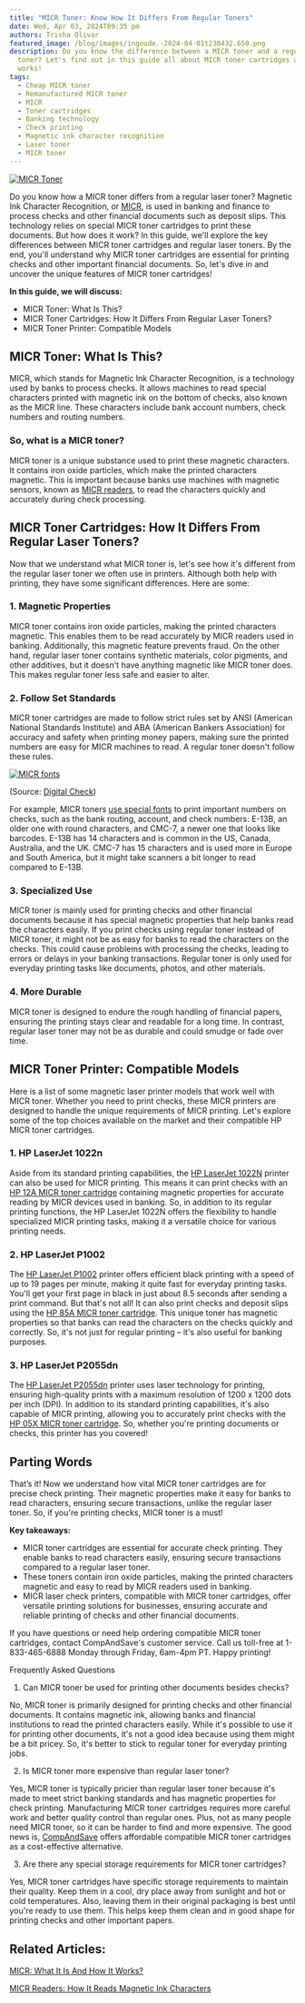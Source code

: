 ```yaml
---
title: "MICR Toner: Know How It Differs From Regular Toners"
date: Wed, Apr 03, 2024T09:35 pm
authors: Trisha Olivar
featured_image: /blog/images/ingoude.-2024-04-01t230432.650.png
description: Do you know the difference between a MICR toner and a regular laser
  toner? Let's find out in this guide all about MICR toner cartridges and how it
  works!
tags:
  - Cheap MICR toner
  - Remanufactured MICR toner
  - MICR
  - Toner cartridges
  - Banking technology
  - Check printing
  - Magnetic ink character recognition
  - Laser toner
  - MICR toner
---
```

[![MICR Toner](/blog/images/ingoude.-2024-04-01t230432.650.png "MICR Toner: Know How It Differs From Regular Toners")](/blog/images/ingoude.-2024-04-01t230432.650.png)

Do you know how a MICR toner differs from a regular laser toner? Magnetic Ink Character Recognition, or [MICR](https://www.compandsave.com/blog/posts/micr-what-it-is-and-how-it-works.html), is used in banking and finance to process checks and other financial documents such as deposit slips. This technology relies on special MICR toner cartridges to print these documents. But how does it work? In this guide, we'll explore the key differences between MICR toner cartridges and regular laser toners. By the end, you'll understand why MICR toner cartridges are essential for printing checks and other important financial documents. So, let's dive in and uncover the unique features of MICR toner cartridges!

**In this guide, we will discuss:**

* MICR Toner: What Is This?
* MICR Toner Cartridges: How It Differs From Regular Laser Toners?
* MICR Toner Printer: Compatible Models

## MICR Toner: What Is This?

MICR, which stands for Magnetic Ink Character Recognition, is a technology used by banks to process checks. It allows machines to read special characters printed with magnetic ink on the bottom of checks, also known as the MICR line. These characters include bank account numbers, check numbers and routing numbers.

### So, what is a MICR toner?

MICR toner is a unique substance used to print these magnetic characters. It contains iron oxide particles, which make the printed characters magnetic. This is important because banks use machines with magnetic sensors, known as [MICR readers](https://www.compandsave.com/blog/posts/micr-readers-understanding-how-it-reads-magnetic-ink-characters.html), to read the characters quickly and accurately during check processing.

## MICR Toner Cartridges: How It Differs From Regular Laser Toners?

Now that we understand what MICR toner is, let's see how it's different from the regular laser toner we often use in printers. Although both help with printing, they have some significant differences. Here are some:

### 1. Magnetic Properties

MICR toner contains iron oxide particles, making the printed characters magnetic. This enables them to be read accurately by MICR readers used in banking. Additionally, this magnetic feature prevents fraud. On the other hand, regular laser toner contains synthetic materials, color pigments, and other additives, but it doesn't have anything magnetic like MICR toner does. This makes regular toner less safe and easier to alter.

### 2. Follow Set Standards

MICR toner cartridges are made to follow strict rules set by ANSI (American National Standards Institute) and ABA (American Bankers Association) for accuracy and safety when printing money papers, making sure the printed numbers are easy for MICR machines to read. A regular toner doesn't follow these rules.

[![MICR fonts](/blog/images/screenshot-2024-03-29-at-9.38.23 pm.png "MICR fonts")](/blog/images/screenshot-2024-03-29-at-9.38.23 pm.png)

(Source: [Digital Check](https://www.digitalcheck.com/battle-micr-fonts-better-e13b-cmc7/))

For example, MICR toners [use special fonts](<https://www.mekorma.com/resources/blog/details/micr-fonts-in-business-central-difference-between-e13b-and-cmc7#:~:text=MICR%20(or%20magnetic%20ink%20character,the%20world%3A%20E13B%20and%20CMC7.>) to print important numbers on checks, such as the bank routing, account, and check numbers: E-13B, an older one with round characters, and CMC-7, a newer one that looks like barcodes. E-13B has 14 characters and is common in the US, Canada, Australia, and the UK. CMC-7 has 15 characters and is used more in Europe and South America, but it might take scanners a bit longer to read compared to E-13B.

### 3. Specialized Use

MICR toner is mainly used for printing checks and other financial documents because it has special magnetic properties that help banks read the characters easily. If you print checks using regular toner instead of MICR toner, it might not be as easy for banks to read the characters on the checks. This could cause problems with processing the checks, leading to errors or delays in your banking transactions. Regular toner is only used for everyday printing tasks like documents, photos, and other materials.

### 4. More Durable

MICR toner is designed to endure the rough handling of financial papers, ensuring the printing stays clear and readable for a long time. In contrast, regular laser toner may not be as durable and could smudge or fade over time.

## MICR Toner Printer: Compatible Models

Here is a list of some magnetic laser printer models that work well with MICR toner. Whether you need to print checks, these MICR printers are designed to handle the unique requirements of MICR printing. Let's explore some of the top choices available on the market and their compatible HP MICR toner cartridges.

### 1. HP LaserJet 1022n

Aside from its standard printing capabilities, the [HP LaserJet 1022N](https://www.compandsave.com/hp/laserjet/1022n-toner-cartridges) printer can also be used for MICR printing. This means it can print checks with an [HP 12A MICR toner cartridge](https://www.compandsave.com/hp/12a-micr-toner-cartridge-q2612a-black) containing magnetic properties for accurate reading by MICR devices used in banking. So, in addition to its regular printing functions, the HP LaserJet 1022N offers the flexibility to handle specialized MICR printing tasks, making it a versatile choice for various printing needs.

### 2. HP LaserJet P1002

The [HP LaserJet P1002](https://www.compandsave.com/hp/laserjet/pro-p1109w-toner-cartridges) printer offers efficient black printing with a speed of up to 19 pages per minute, making it quite fast for everyday printing tasks. You'll get your first page in black in just about 8.5 seconds after sending a print command. But that's not all! It can also print checks and deposit slips using the [HP 85A MICR toner cartridge](https://www.compandsave.com/hp/85a-micr-toner-cartridge-ce285a-black). This unique toner has magnetic properties so that banks can read the characters on the checks quickly and correctly. So, it's not just for regular printing – it's also useful for banking purposes.

### 3. HP LaserJet P2055dn

The [HP LaserJet P2055dn](https://www.compandsave.com/hp/laserjet/p2055dn-toner-cartridges) printer uses laser technology for printing, ensuring high-quality prints with a maximum resolution of 1200 x 1200 dots per inch (DPI). In addition to its standard printing capabilities, it's also capable of MICR printing, allowing you to accurately print checks with the [HP 05X MICR toner cartridge](https://www.compandsave.com/hp/05x-micr-toner-cartridge-ce505x-black). So, whether you're printing documents or checks, this printer has you covered!

## Parting Words

That’s it! Now we understand how vital MICR toner cartridges are for precise check printing. Their magnetic properties make it easy for banks to read characters, ensuring secure transactions, unlike the regular laser toner. So, if you're printing checks, MICR toner is a must!

**Key takeaways:**

* MICR toner cartridges are essential for accurate check printing. They enable banks to read characters easily, ensuring secure transactions compared to a regular laser toner.
* These toners contain iron oxide particles, making the printed characters magnetic and easy to read by MICR readers used in banking.
* MICR laser check printers, compatible with MICR toner cartridges, offer versatile printing solutions for businesses, ensuring accurate and reliable printing of checks and other financial documents.

If you have questions or need help ordering compatible MICR toner cartridges, contact CompAndSave's customer service. Call us toll-free at 1-833-465-6888 Monday through Friday, 6am-4pm PT. Happy printing!

Frequently Asked Questions

1. Can MICR toner be used for printing other documents besides checks?

No, MICR toner is primarily designed for printing checks and other financial documents. It contains magnetic ink, allowing banks and financial institutions to read the printed characters easily. While it's possible to use it for printing other documents, it's not a good idea because using them might be a bit pricey. So, it's better to stick to regular toner for everyday printing jobs.

2. Is MICR toner more expensive than regular laser toner?

Yes, MICR toner is typically pricier than regular laser toner because it's made to meet strict banking standards and has magnetic properties for check printing. Manufacturing MICR toner cartridges requires more careful work and better quality control than regular ones. Plus, not as many people need MICR toner, so it can be harder to find and more expensive. The good news is, [CompAndSave](https://www.compandsave.com/nsearch/?q=micr) offers affordable compatible MICR toner cartridges as a cost-effective alternative.

3. Are there any special storage requirements for MICR toner cartridges?

Yes, MICR toner cartridges have specific storage requirements to maintain their quality. Keep them in a cool, dry place away from sunlight and hot or cold temperatures. Also, leaving them in their original packaging is best until you're ready to use them. This helps keep them clean and in good shape for printing checks and other important papers.

## Related Articles:

[MICR: What It Is And How It Works?](https://www.compandsave.com/blog/posts/micr-what-it-is-and-how-it-works.html)

[MICR Readers: How It Reads Magnetic Ink Characters](https://www.compandsave.com/blog/posts/micr-readers-understanding-how-it-reads-magnetic-ink-characters.html)
